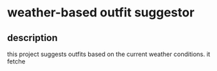 # weather-based outfit suggestor
## description

 this project suggests outfits based on the current weather conditions. it fetche
